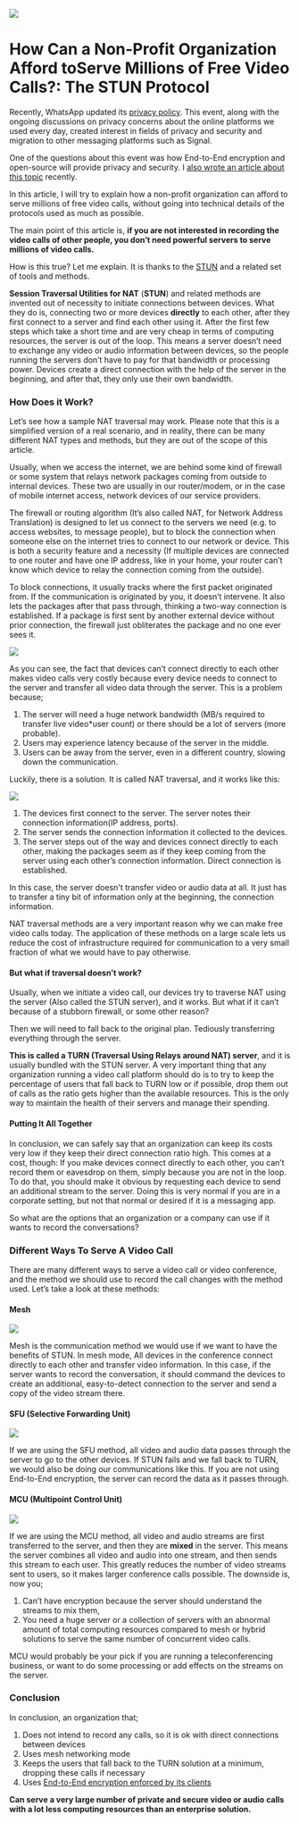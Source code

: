 ![](img/1__mQod9ICDTLYjN3eKf__zWhQ.jpeg)
# How Can a Non-Profit Organization Afford toServe Millions of Free Video Calls?: The STUN Protocol

Recently, WhatsApp updated its [privacy policy](https://www.whatsapp.com/legal/updates/privacy-policy). This event, along with the ongoing discussions on privacy concerns about the online platforms we used every day, created interest in fields of privacy and security and migration to other messaging platforms such as Signal.

One of the questions about this event was how End-to-End encryption and open-source will provide privacy and security. I [also wrote an article about this topic](https://fcivaner.medium.com/messaging-open-source-and-end-to-end-encryption-41a0252541bb) recently.

In this article, I will try to explain how a non-profit organization can afford to serve millions of free video calls, without going into technical details of the protocols used as much as possible.

The main point of this article is, **if you are not interested in recording the video calls of other people, you don’t need powerful servers to serve millions of video calls.**

How is this true? Let me explain. It is thanks to the [STUN](https://en.wikipedia.org/wiki/STUN) and a related set of tools and methods.

**Session Traversal Utilities for NAT** (**STUN**) and related methods are invented out of necessity to initiate connections between devices. What they do is, connecting two or more devices **directly** to each other, after they first connect to a server and find each other using it. After the first few steps which take a short time and are very cheap in terms of computing resources, the server is out of the loop. This means a server doesn’t need to exchange any video or audio information between devices, so the people running the servers don’t have to pay for that bandwidth or processing power. Devices create a direct connection with the help of the server in the beginning, and after that, they only use their own bandwidth.

### How Does it Work?

Let’s see how a sample NAT traversal may work. Please note that this is a simplified version of a real scenario, and in reality, there can be many different NAT types and methods, but they are out of the scope of this article.

Usually, when we access the internet, we are behind some kind of firewall or some system that relays network packages coming from outside to internal devices. These two are usually in our router/modem, or in the case of mobile internet access, network devices of our service providers.

The firewall or routing algorithm (It’s also called NAT, for Network Address Translation) is designed to let us connect to the servers we need (e.g. to access websites, to message people), but to block the connection when someone else on the internet tries to connect to our network or device. This is both a security feature and a necessity (If multiple devices are connected to one router and have one IP address, like in your home, your router can’t know which device to relay the connection coming from the outside).

To block connections, it usually tracks where the first packet originated from. If the communication is originated by you, it doesn’t intervene. It also lets the packages after that pass through, thinking a two-way connection is established. If a package is first sent by another external device without prior connection, the firewall just obliterates the package and no one ever sees it.

![](img/1__7LhuIvCkdex__1gYXhKQL9Q.png)

As you can see, the fact that devices can’t connect directly to each other makes video calls very costly because every device needs to connect to the server and transfer all video data through the server. This is a problem because;

1.  The server will need a huge network bandwidth (MB/s required to transfer live video\*user count) or there should be a lot of servers (more probable).
2.  Users may experience latency because of the server in the middle.
3.  Users can be away from the server, even in a different country, slowing down the communication.

Luckily, there is a solution. It is called NAT traversal, and it works like this:

![](img/1__BWt4hCPhiDdQZiHaxTXXrw.png)

1.  The devices first connect to the server. The server notes their connection information(IP address, ports).
2.  The server sends the connection information it collected to the devices.
3.  The server steps out of the way and devices connect directly to each other, making the packages seem as if they keep coming from the server using each other’s connection information. Direct connection is established.

In this case, the server doesn't transfer video or audio data at all. It just has to transfer a tiny bit of information only at the beginning, the connection information.

NAT traversal methods are a very important reason why we can make free video calls today. The application of these methods on a large scale lets us reduce the cost of infrastructure required for communication to a very small fraction of what we would have to pay otherwise.

#### But what if traversal doesn’t work?

Usually, when we initiate a video call, our devices try to traverse NAT using the server (Also called the STUN server), and it works. But what if it can’t because of a stubborn firewall, or some other reason?

Then we will need to fall back to the original plan. Tediously transferring everything through the server.

**This is called a TURN (Traversal Using Relays around NAT) server**, and it is usually bundled with the STUN server. A very important thing that any organization running a video call platform should do is to try to keep the percentage of users that fall back to TURN low or if possible, drop them out of calls as the ratio gets higher than the available resources. This is the only way to maintain the health of their servers and manage their spending.

#### Putting It All Together

In conclusion, we can safely say that an organization can keep its costs very low if they keep their direct connection ratio high. This comes at a cost, though: If you make devices connect directly to each other, you can’t record them or eavesdrop on them, simply because you are not in the loop. To do that, you should make it obvious by requesting each device to send an additional stream to the server. Doing this is very normal if you are in a corporate setting, but not that normal or desired if it is a messaging app.

So what are the options that an organization or a company can use if it wants to record the conversations?

### Different Ways To Serve A Video Call

There are many different ways to serve a video call or video conference, and the method we should use to record the call changes with the method used. Let’s take a look at these methods:

#### Mesh

![](img/1__g0Vt__HiPishWeNbDsl7wbw.png)

Mesh is the communication method we would use if we want to have the benefits of STUN. In mesh mode, All devices in the conference connect directly to each other and transfer video information. In this case, if the server wants to record the conversation, it should command the devices to create an additional, easy-to-detect connection to the server and send a copy of the video stream there.

#### SFU (Selective Forwarding Unit)

![](img/1__ugRAd4wbTLK__AiF2ISMC3w.png)

If we are using the SFU method, all video and audio data passes through the server to go to the other devices. If STUN fails and we fall back to TURN, we would also be doing our communications like this. If you are not using End-to-End encryption, the server can record the data as it passes through.

#### MCU (Multipoint Control Unit)

![](img/1__Bk3sdLOncBzphdefhfOdQA.png)

If we are using the MCU method, all video and audio streams are first transferred to the server, and then they are **mixed** in the server. This means the server combines all video and audio into one stream, and then sends this stream to each user. This greatly reduces the number of video streams sent to users, so it makes larger conference calls possible. The downside is, now you;

1.  Can’t have encryption because the server should understand the streams to mix them,
2.  You need a huge server or a collection of servers with an abnormal amount of total computing resources compared to mesh or hybrid solutions to serve the same number of concurrent video calls.

MCU would probably be your pick if you are running a teleconferencing business, or want to do some processing or add effects on the streams on the server.

### Conclusion

In conclusion, an organization that;

1.  Does not intend to record any calls, so it is ok with direct connections between devices
2.  Uses mesh networking mode
3.  Keeps the users that fall back to the TURN solution at a minimum, dropping these calls if necessary
4.  Uses [End-to-End encryption enforced by its clients](https://fcivaner.medium.com/messaging-open-source-and-end-to-end-encryption-41a0252541bb)

**Can serve a very large number of private and secure video or audio calls with a lot less computing resources than an enterprise solution.**